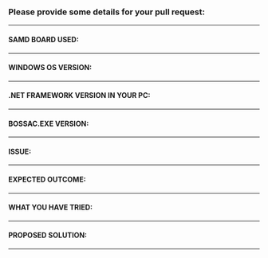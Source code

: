 ### Please provide some details for your pull request:

-------------------------------------------------------------------------------------------------------------------------------------
#### SAMD BOARD USED: 
-------------------------------------------------------------------------------------------------------------------------------------
#### WINDOWS OS VERSION:
-------------------------------------------------------------------------------------------------------------------------------------
#### .NET FRAMEWORK VERSION IN YOUR PC:
-------------------------------------------------------------------------------------------------------------------------------------
#### BOSSAC.EXE VERSION:
-------------------------------------------------------------------------------------------------------------------------------------
#### ISSUE:
-------------------------------------------------------------------------------------------------------------------------------------
#### EXPECTED OUTCOME:
-------------------------------------------------------------------------------------------------------------------------------------
#### WHAT YOU HAVE TRIED:
-------------------------------------------------------------------------------------------------------------------------------------
#### PROPOSED SOLUTION:
-------------------------------------------------------------------------------------------------------------------------------------
